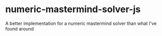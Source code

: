 # numeric-mastermind-solver-js
A better implementation for a numeric mastermind solver than what I've found around

